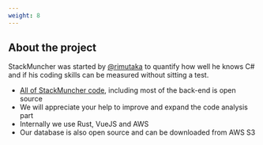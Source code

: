 ```yaml
---
weight: 8
---
```


## About the project

StackMuncher was started by [@rimutaka](/rimutaka) to quantify how well he knows C# and if his coding skills can be measured without sitting a test.

* [All of StackMuncher code](https://github.com/stackmuncher), including most of the back-end is open source
* We will appreciate your help to improve and expand the code analysis part
* Internally we use Rust, VueJS and AWS
* Our database is also open source and can be downloaded from AWS S3